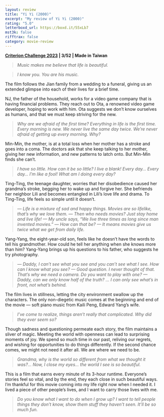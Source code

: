 ```yaml
---
layout: review
title: "Yi Yi (2000)"
excerpt: "My review of Yi Yi (2000)"
rating: "5.0"
letterboxd_url: https://boxd.it/55xLb7
mst3k: false
rifftrax: false
category: movie-review
---
```


<b><a href="https://boxd.it/pXW6q" rel="nofollow">Criterion Challenge 2023</a> | 3/52 | Made in Taiwan</b>

<blockquote><i>Music makes me believe that life is beautiful.</i></blockquote><blockquote><i>I know you. You are his music.</i></blockquote>The film follows the Jian family from a wedding to a funeral, giving us an extended glimpse into each of their lives for a brief time.

NJ, the father of the household, works for a video game company that is having financial problems. They reach out to Ota, a renowned video game developer, hoping to work with him. Ota suggests we don’t know ourselves as humans, and that we must keep striving for the new.

<blockquote><i>Why are we afraid of the first time? Everything in life is the first time. Every morning is new. We never live the same day twice. We’re never afraid of getting up every morning. Why?</i></blockquote>Min-Min, the mother, is at a total loss when her mother has a stroke and goes into a coma. The doctors ask that she keep talking to her mother, giving her new information, and new patterns to latch onto. But Min-Min finds she can’t.

<blockquote><i>I have so little. How can it be so little? I live a blank! Every day… Every day… I’m like a fool! What am I doing every day?</i></blockquote>Ting-Ting, the teenage daughter, worries that her disobedience caused her grandma’s stroke, begging her to wake up and forgive her. She befriends her neighbor Lili and becomes entangled in Lili’s love life and drama. To Ting-Ting, life feels so simple until it doesn’t.

<blockquote><i>— Life is a mixture of sad and happy things. Movies are so lifelike, that’s why we love them.
— Then who needs movies? Just stay home and live life!
— My uncle says, “We live three times as long since man invented movies.”
— How can that be?
— It means movies give us twice what we get from daily life.</i></blockquote>Yang-Yang, the eight-year-old son, feels like he doesn’t have the words to tell his grandmother. How could he tell her anything when she knows more than him? Yang-Yang brings up his questions to his father, who suggests he try photography.

<blockquote><i>— Daddy, I can’t see what you see and you can’t see what I see. How can I know what you see?
— Good question. I never thought of that. That’s why we need a camera. Do you want to play with one?
— Daddy, can we only know half of the truth? … I can only see what’s in front, not what’s behind.</i></blockquote>The film lives in stillness, letting the city environment swallow up the characters. The only non-diegetic music comes at the beginning and end of the movie — soft piano music from Kaili Peng, Edward Yang’s wife.

<blockquote><i>I’ve come to realize, things aren’t really that complicated. Why did they ever seem so?</i></blockquote>Though sadness and questioning permeate each story, the film maintains a sliver of magic. Meeting the world with openness can lead to surprising moments of joy. We spend so much time in our past, reliving our regrets, and wishing for opportunities to do things differently. If the second chance comes, we might not need it after all. We are where we need to be.

<blockquote><i>Grandma, why is the world so different from what we thought it was?… Now, I close my eyes… the world I see is so beautiful.</i></blockquote>This is a film that earns every minute of its 3-hour runtime. Everyone’s stories feel so vital, and by the end, they each close in such beautiful ways. I’m thankful for this movie coming into my life right now when I needed it. I lived a piece of other people’s lives, and I want to carry those lives with me.

<blockquote><i>Do you know what I want to do when I grow up? I want to tell people things they don’t know, show them stuff they haven’t seen. It’ll be so much fun.</i></blockquote>
